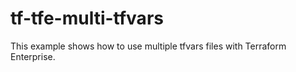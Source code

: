 # tf-tfe-multi-tfvars

This example shows how to use multiple tfvars files with Terraform Enterprise.
